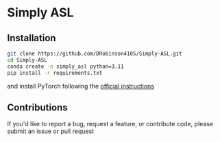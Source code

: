 # Simply ASL

## Installation
```bash
git clone https://github.com/DRobinson4105/Simply-ASL.git
cd Simply-ASL
conda create -n simply_asl python=3.11
pip install -r requirements.txt
```

and install PyTorch following the [official instructions](https://pytorch.org/get-started/locally/)

## Contributions
If you'd like to report a bug, request a feature, or contribute code, please submit an issue or pull request

